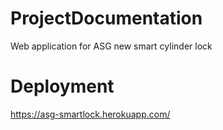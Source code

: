 # ProjectDocumentation

Web application for ASG new smart cylinder lock

# Deployment

https://asg-smartlock.herokuapp.com/
